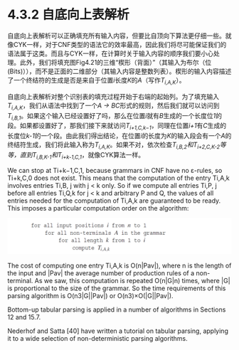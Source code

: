 # 4.3.2 自底向上表解析

自底向上表解析可以正确填充所有输入内容，但要比自顶向下算法更仔细一些。就像CYK一样，对于CNF类型的语法它的效率最高，因此我们将尽可能保证我们的语法属于这类。而且与CYK一样，在计算时关于输入内容的顺序我们要小心处理。此外，我们将填充图Fig4.21的三维“楔形（背面）”（其输入为布尔（位(Bits)）），而不是正面的二维部分（其输入内容是整数列表）。楔形的输入内容描述了一个终结符的生成是否是来自于位置*i*长度*K*的*A*（写作*T<sub>i,A,K</sub>*）。

自底向上表解析对整个识别表的填充过程开始于右端的起始列。为了填充输入*T<sub>i,A,K</sub>*，我们从语法中找到了一个*A → BC*形式的规则，然后我们就可以访问到*T<sub>i,B,1</sub>*。如果这个输入已经设置好了吗，那么在位置*i*就有*B*生成的一个长度位*1*的段。如果都设置好了，那我们接下来就访问*T<sub>i+1,C,k−1</sub>*，同理在位置*i+1*有*C*生成的长度位*k-1*的一个段。由此我们得出结论，在位置*i*的长度为*K*的输入段会有一个*A*的终结符生成，我们将此输入称为*T<sub>i,A,K</sub>*。如果不对，依次检查*T<sub>i,B,2</sub>*和*T<sub>i+2,C,K-2</sub>*等等，直到*T<sub>i,B,K-1</sub>*和*T<sub>i+k-1,C,1</sub>*，就像CYK算法一样。

We can stop at Ti+k−1,C,1, because grammars in CNF have no ε-rules, so Ti+k,C,0 does not exist. This means that the computation of the entry Ti,A,k involves entries Ti,B, j with j < k only. So if we compute all entries Ti,P, j before all entries Ti,Q,k for j < k and arbitrary P and Q, the values of all entries needed for the computation of Ti,A,k are guaranteed to be ready. This imposes a particular computation order on the algorithm:

![图1](../../img/4.3.2_1.png)

The cost of computing one entry Ti,A,k is O(n|Pav|), where n is the length of the input and |Pav| the average number of production rules of a non-terminal. As we saw, this computation is repeated O(n|G|n) times, where |G| is proportional to the size of the grammar. So the time requirements of this parsing algorithm is O(n3|G||Pav|) or O(n3)×O(|G||Pav|).

Bottom-up tabular parsing is applied in a number of algorithms in Sections 12 and 15.7.

Nederhof and Satta [40] have written a tutorial on tabular parsing, applying it to a wide selection of non-deterministic parsing algorithms.